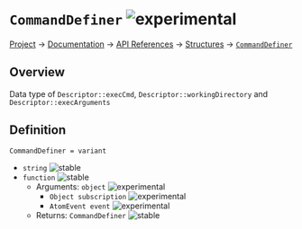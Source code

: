 # `CommandDefiner` ![experimental]
[Project](https://github.com/ksxatompackages/quick-spawn) → [Documentation](../..) → [API References](..) → [Structures](.) → [`CommandDefiner`](./command-definer.md)

## Overview

Data type of `Descriptor::execCmd`, `Descriptor::workingDirectory` and `Descriptor::execArguments`

## Definition

`CommandDefiner = variant`
  - `string` ![stable]
  - `function` ![stable]
    - Arguments: `object` ![experimental]
      - `Object subscription` ![experimental]
      - `AtomEvent event` ![experimental]
    - Returns: `CommandDefiner` ![stable]

[fixed]: https://cdn.rawgit.com/ksxatompackages/quick-spawn.images.releases/v0.1.0/src/fixed.svg
[stable]: https://cdn.rawgit.com/ksxatompackages/quick-spawn.images.releases/v0.1.0/src/stable.svg
[experimental]: https://cdn.rawgit.com/ksxatompackages/quick-spawn.images.releases/v0.1.0/src/experimental.svg
[deprecated]: https://cdn.rawgit.com/ksxatompackages/quick-spawn.images.releases/v0.1.0/src/deprecated.svg
[required]: https://cdn.rawgit.com/ksxatompackages/quick-spawn.images.releases/v0.1.0/src/required.svg
[optional]: https://cdn.rawgit.com/ksxatompackages/quick-spawn.images.releases/v0.1.0/src/optional.svg
